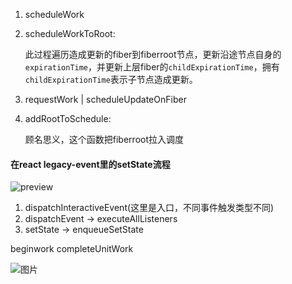 1. scheduleWork

2. scheduleWorkToRoot:

   此过程遍历造成更新的fiber到fiberroot节点，更新沿途节点自身的`expirationTime`，并更新上层fiber的`childExpirationTime`，拥有`childExpirationTime`表示子节点造成更新。

3. requestWork | scheduleUpdateOnFiber

4. addRootToSchedule:

   顾名思义，这个函数把fiberroot拉入调度



#### 在react legacy-event里的setState流程

![preview](https://pic3.zhimg.com/v2-225868f3e3e590bbab45336a6f3af9e6_r.jpg)

1. dispatchInteractiveEvent(这里是入口，不同事件触发类型不同)
2. dispatchEvent -> executeAllListeners
3. setState -> enqueueSetState



beginwork completeUnitWork

![图片](https://i.postimg.cc/hPqjvNxr/work-Loop-v2.png)